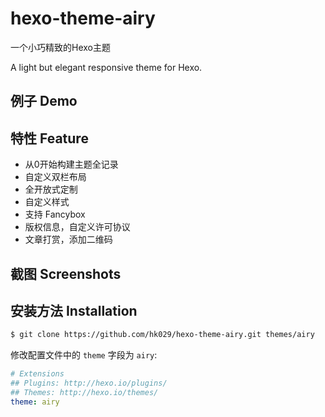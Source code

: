 # hexo-theme-airy
一个小巧精致的Hexo主题

A light but elegant responsive theme for Hexo.

## 例子 Demo

## 特性 Feature
- 从0开始构建主题全记录
- 自定义双栏布局
- 全开放式定制
- 自定义样式
- 支持 Fancybox
- 版权信息，自定义许可协议
- 文章打赏，添加二维码
## 截图 Screenshots

## 安装方法 Installation
```bash
$ git clone https://github.com/hk029/hexo-theme-airy.git themes/airy
```

修改配置文件中的 `theme` 字段为 `airy`:

```yaml
# Extensions
## Plugins: http://hexo.io/plugins/
## Themes: http://hexo.io/themes/
theme: airy
```
